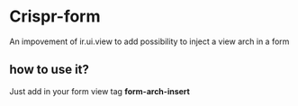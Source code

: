 # Crispr-form
An impovement of ir.ui.view to add possibility to inject a view arch in a form

## how to use it?

Just add in your form view tag **form-arch-insert**